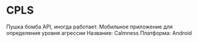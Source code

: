 # CPLS
Пушка бомба API, иногда работает.
Мобильное приложение для определения уровня агрессии 
Название: Calmness
Платформа: Android 
